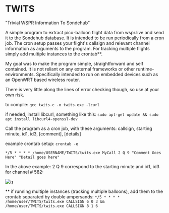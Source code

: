 # TWITS
"Trivial WSPR Information To Sondehub"

A simple program to extract pico-balloon flight data from wspr.live and send it to the Sondehub database. It is intended to be run periodically from a cron job. The cron setup passes your flight's callsign and relevant channel information as arguments to the program. For tracking multiple flights simply add multiple instances to the crontab**.

My goal was to make the program simple, straightforward and self contained. It is not reliant on  any external frameworks or other runtime-environments. Specifically intended to run on embedded devices such as an OpenWRT based wireless router.

There is very little along the lines of error checking though, so use at your own risk.

to compile:    `gcc twits.c -o twits.exe -lcurl`

if needed, install libcurl, something like this:  `sudo apt-get update && sudo apt install libcurl4-openssl-dev`


Call the program as a cron job, with these arguments: callsign, starting minute, id1, id3, [comment], [details]

example crontab setup: `crontab -e`

`*/5 * * * * /home/USERNAME/TWITS/twits.exe MyCall 2 Q 9 "Comment Goes Here" "Detail goes here"`

In the above example: 2 Q 9 correspond to the starting minute and id1, id3 for channel # 582:

![q](https://github.com/user-attachments/assets/b7c6b9da-4d5e-4699-8208-35be26adce0c)


**
if running multiple instances (tracking multiple balloons), add them to the crontab separated by double ampersands: 
`*/5 * * * * /home/user/TWITS/twits.exe CALLSIGN 6 0 3 && /home/user/TWITS/twits.exe CALLSIGN 8 1 6 `





